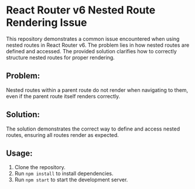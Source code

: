 # React Router v6 Nested Route Rendering Issue

This repository demonstrates a common issue encountered when using nested routes in React Router v6.  The problem lies in how nested routes are defined and accessed.  The provided solution clarifies how to correctly structure nested routes for proper rendering.

## Problem:

Nested routes within a parent route do not render when navigating to them, even if the parent route itself renders correctly.

## Solution:

The solution demonstrates the correct way to define and access nested routes, ensuring all routes render as expected.

## Usage:

1. Clone the repository.
2. Run `npm install` to install dependencies.
3. Run `npm start` to start the development server.
